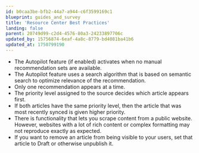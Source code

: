 ```yaml
---
id: b0caa3be-bfb2-44a7-a944-c6f3599169c1
blueprint: guides_and_survey
title: 'Resource Center Best Practices'
landing: false
parent: 20749d99-c2d4-4576-80a3-24233897706c
updated_by: 15756874-6eaf-4a8c-8779-bd4081ba41b6
updated_at: 1750799190
---
```

- The Autopilot feature (if enabled) activates when no manual recommendation sets are available.
- The Autopilot feature uses a search algorithm that is based on semantic search to optimize relevance of the recommendation.
- Only one recommendation appears at a time.
- The priority level assigned to the source decides which article appears first. 
- If both articles have the same priority level, then the article that was most recently synced is given higher priority.
- There is functionality that lets you scrape content from a public website. However, websites with a lot of rich content or complex formatting may not reproduce exactly as expected. 
- If you want to remove an article from being visible to your users, set that article to Draft or otherwise unpublish it.
